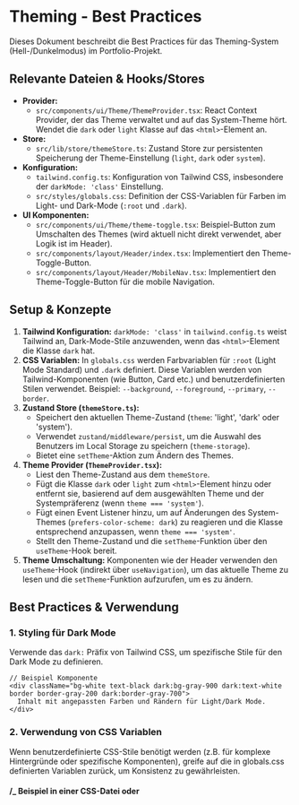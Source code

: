 # Theming - Best Practices

Dieses Dokument beschreibt die Best Practices für das Theming-System (Hell-/Dunkelmodus) im Portfolio-Projekt.

## Relevante Dateien & Hooks/Stores

- **Provider:**
  - `src/components/ui/Theme/ThemeProvider.tsx`: React Context Provider, der das Theme verwaltet und auf das System-Theme hört. Wendet die `dark` oder `light` Klasse auf das `<html>`-Element an.
- **Store:**
  - `src/lib/store/themeStore.ts`: Zustand Store zur persistenten Speicherung der Theme-Einstellung (`light`, `dark` oder `system`).
- **Konfiguration:**
  - `tailwind.config.ts`: Konfiguration von Tailwind CSS, insbesondere der `darkMode: 'class'` Einstellung.
  - `src/styles/globals.css`: Definition der CSS-Variablen für Farben im Light- und Dark-Mode (`:root` und `.dark`).
- **UI Komponenten:**
  - `src/components/ui/Theme/theme-toggle.tsx`: Beispiel-Button zum Umschalten des Themes (wird aktuell nicht direkt verwendet, aber Logik ist im Header).
  - `src/components/layout/Header/index.tsx`: Implementiert den Theme-Toggle-Button.
  - `src/components/layout/Header/MobileNav.tsx`: Implementiert den Theme-Toggle-Button für die mobile Navigation.

## Setup & Konzepte

1.  **Tailwind Konfiguration:** `darkMode: 'class'` in `tailwind.config.ts` weist Tailwind an, Dark-Mode-Stile anzuwenden, wenn das `<html>`-Element die Klasse `dark` hat.
2.  **CSS Variablen:** In `globals.css` werden Farbvariablen für `:root` (Light Mode Standard) und `.dark` definiert. Diese Variablen werden von Tailwind-Komponenten (wie Button, Card etc.) und benutzerdefinierten Stilen verwendet. Beispiel: `--background`, `--foreground`, `--primary`, `--border`.
3.  **Zustand Store (`themeStore.ts`):**
    - Speichert den aktuellen Theme-Zustand (`theme`: 'light', 'dark' oder 'system').
    - Verwendet `zustand/middleware/persist`, um die Auswahl des Benutzers im Local Storage zu speichern (`theme-storage`).
    - Bietet eine `setTheme`-Aktion zum Ändern des Themes.
4.  **Theme Provider (`ThemeProvider.tsx`):**
    - Liest den Theme-Zustand aus dem `themeStore`.
    - Fügt die Klasse `dark` oder `light` zum `<html>`-Element hinzu oder entfernt sie, basierend auf dem ausgewählten Theme und der Systempräferenz (wenn `theme === 'system'`).
    - Fügt einen Event Listener hinzu, um auf Änderungen des System-Themes (`prefers-color-scheme: dark`) zu reagieren und die Klasse entsprechend anzupassen, wenn `theme === 'system'`.
    - Stellt den Theme-Zustand und die `setTheme`-Funktion über den `useTheme`-Hook bereit.
5.  **Theme Umschaltung:** Komponenten wie der Header verwenden den `useTheme`-Hook (indirekt über `useNavigation`), um das aktuelle Theme zu lesen und die `setTheme`-Funktion aufzurufen, um es zu ändern.

## Best Practices & Verwendung

### 1. Styling für Dark Mode

Verwende das `dark:` Präfix von Tailwind CSS, um spezifische Stile für den Dark Mode zu definieren.

```tsx
// Beispiel Komponente
<div className="bg-white text-black dark:bg-gray-900 dark:text-white border border-gray-200 dark:border-gray-700">
  Inhalt mit angepassten Farben und Rändern für Light/Dark Mode.
</div>
```

### 2. Verwendung von CSS Variablen

Wenn benutzerdefinierte CSS-Stile benötigt werden (z.B. für komplexe Hintergründe oder spezifische Komponenten), greife auf die in globals.css definierten Variablen zurück, um Konsistenz zu gewährleisten.

#### /_ Beispiel in einer CSS-Datei oder <style> Block _/

.custom-gradient-background {
background: linear-gradient(to bottom, hsl(var(--background)), hsl(var(--muted)));
}

.special-text {
color: hsl(var(--primary));
}

### 3. Theme Umschalten

Verwende den useTheme-Hook (oder den useNavigation-Hook, der ihn kapselt), um das Theme zu ändern. Die Logik ist bereits im Header und MobileNav implementiert.
// Aus src/components/layout/Header/index.tsx (vereinfacht)
"use client";
import { useNavigation } from "@/hooks/useNavigation";
import { Button } from "@/components/ui/Button/button";
import { Sun, Moon } from "lucide-react";

export default function Header({ locale }: HeaderProps) {
const { theme, toggleTheme, t } = useNavigation();

return (
<header>
{/_ ... _/}
<Button
variant="ghost"
size="icon"
onClick={toggleTheme} // Ruft setTheme auf
aria-label={t("theme.toggle")} >
{theme === 'dark' ? <Sun /> : <Moon />}
</Button>
{/_ ... _/}
</header>
);
} 4. Theme im Root Layout einbindenDer ThemeProvider muss im Root Layout (src/app/[locale]/layout.tsx) eingebunden werden, und zwar möglichst weit oben, um alle Kind-Komponenten zu umschließen.// src/app/[locale]/layout.tsx
import { ThemeProvider } from "@/components/ui/Theme/ThemeProvider";
import I18nProvider from "@/components/i18n/I18nProvider"; // Beispiel: Andere Provider

export default async function RootLayout({ children, params }: RootLayoutProps) {
const { locale } = await params;
return (
// suppressHydrationWarning ist wichtig bei Verwendung von next-themes
<html lang={locale} suppressHydrationWarning>
<body className="min-h-screen bg-white dark:bg-gray-900 ...">
<ThemeProvider> {/_ Hier einbinden _/}
<I18nProvider locale={locale}> {/_ Andere Provider können hier folgen _/}
{/_ ... restlicher Inhalt (Header, Footer, etc.) ... _/}
{children}
</I18nProvider>
</ThemeProvider>
</body>
</html>
);
}

#### Richtlinien

##### Bevorzuge Tailwind:

Nutze wo immer möglich die dark: Variante von Tailwind anstelle von benutzerdefinierten CSS-Variablen oder Inline-Styles für Theming.

##### Konsistente Farben:

Verwende die definierten CSS-Variablen (--background, --foreground, --primary, --secondary, --muted, --accent, --border, --input, --ring) für konsistentes Styling über die gesamte Anwendung hinweg. Diese Variablen sind bereits mit den Tailwind-Farbnamen (z.B. bg-background, text-primary) verknüpft.

##### System-Theme:

Biete die "System"-Option an (falls gewünscht und implementiert), damit sich die Seite automatisch an die OS-Einstellung anpasst. Der ThemeProvider unterstützt dies bereits.

##### suppressHydrationWarning:

Vergiss nicht das suppressHydrationWarning-Attribut im <html>-Tag, um Hydration-Fehler zu vermeiden, die durch das serverseitige Rendern und die clientseitige Theme-Anpassung
